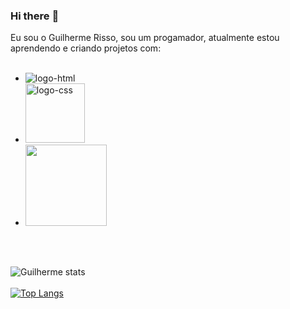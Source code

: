 ### Hi there :rocket:
Eu sou o Guilherme Risso, sou um progamador, atualmente estou aprendendo e criando projetos com:
<br>
<br>
- <img src="https://img.shields.io/badge/HTML5-E34F26?style=for-the-badge&logo=html5&logoColor=white" alt="logo-html">
- <img src="https://img.shields.io/badge/CSS3-1572B6?style=for-the-badge&logo=css3&logoColor=white" alt="logo-css" width="95px"> 
- <img src="https://img.shields.io/badge/JavaScript-323330?style=for-the-badge&logo=javascript&logoColor=F7DF1E" width="130px">
<br>
<br>

![Guilherme stats](https://github-readme-stats.vercel.app/api?username=GuilhermeRisso&show_icons=true&theme=transparent)
<br>
<br>
[![Top Langs](https://github-readme-stats.vercel.app/api/top-langs/?username=GuilhermeRisso)](https://github.com/anuraghazra/github-readme-stats)
